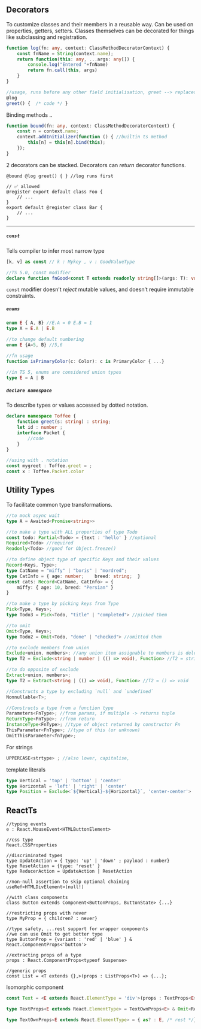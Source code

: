 ## Decorators

To customize classes and their members in a reusable way. Can be used on properties, getters, setters. Classes themselves can be decorated for things like subclassing and registration.

```ts
function log(fn: any, context: ClassMethodDecoratorContext) {
    const fnName = String(context.name);
    return function(this: any, ...args: any[]) {
        console.log("Entered "+fnName)
        return fn.call(this, args)
    }
}

//usage, runs before any other field initialisation, greet --> replaced by return of @log
@log
greet() {  /* code */ }
```

Binding methods ..
```ts
function bound(fn: any, context: ClassMethodDecoratorContext) {
    const n = context.name;
    context.addInitializer(function () { //builtin ts method
        this[n] = this[n].bind(this);
    });
}
```

 2 decorators can be stacked. Decorators can _return_ decorator functions.
```less
@bound @log greet() { } //log runs first
```


```less
// ✅ allowed
@register export default class Foo {
    // ...
}
export default @register class Bar {
    // ...
}
```

---
##### `const`
Tells compiler to infer most narrow type
```ts
[k, v] as const // k : Mykey , v : GoodValueType

//TS 5.0, const modifier
declare function fnGood<const T extends readonly string[]>(args: T): void;
```

`const` modifier doesn’t _reject_ mutable values, and doesn’t require immutable constraints.

##### `enums`
```ts
enum E { A, B} //E.A = 0 E.B = 1
type X = E.A | E.B

//to change default numbering
enum E {A=5, B} //5,6

//fn usage
function isPrimaryColor(c: Color): c is PrimaryColor { ...}

//in TS 5, enums are considered union types
type E = A | B
```

##### `declare namespace`
To describe types or values accessed by dotted notation.
```ts
declare namespace Toffee {
	function greet(s: string) : string;
	let id : number ;
	interface Packet {
		//code
	}
}

//using with . notation
const mygreet : Toffee.greet = ;
const x : Toffee.Packet.color
```

## Utility Types

To facilitate common type transformations.
```ts
//to mock async wait
type A = Awaited<Promise<string>>

//to make a type with ALL properties of type Todo
const todo: Partial<Todo> = {text : 'hello' } //optional
Required<Todo> //required
Readonly<Todo> //good for Object.freeze()

//to define object type of specific Keys and their values
Record<Keys, Type>;
type CatName = "miffy" | "boris" | "mordred"; 
type CatInfo = { age: number;    breed: string;  }  
const cats: Record<CatName, CatInfo> = {    
	miffy: { age: 10, breed: "Persian" }
}

//to make a type by picking keys from Type
Pick<Type, Keys>;
type Todo3 = Pick<Todo, "title" | "completed"> //picked them

//to omit
Omit<Type, Keys>;
type Todo2 = Omit<Todo, "done" | "checked"> //omitted them

//to exclude members from union
Exclude<union, members>; //any union item assignable to members is deleted
type T2 = Exclude<string | number | (() => void), Function> //T2 = string | number

//to do opposite of exclude
Extract<union, members>;
type T2 = Extract<string | (() => void), Function> //T2 = () => void

//Constructs a type by excluding `null` and `undefined`
Nonnullable<T>;

//Constructs a type from a function type
Parameters<FnType>; //from params, if multiple -> returns tuple
ReturnType<FnType>; //from return
InstanceType<FnType>; //type of object returned by constructor Fn
ThisParameter<FnType>; //type of this (or unknown)
OmitThisParameter<fnType>;
```

For strings
```ts
UPPERCASE<strtype> ; //also lower, capitalise,
```

template literals
```ts
type Vertical = 'top' | 'bottom' | 'center'
type Horizontal = 'left' | 'right' | 'center'
type Position = Exclude<`${Vertical}-${Horizontal}`, 'center-center'>
```
## ReactTs

```tsx
//typing events
e : React.MouseEvent<HTMLButtonElement>

//css type
React.CSSProperties

//discriminated types
type UpdateAction = { type: 'up' | 'down' ; payload : number}
type ResetAction = {type: 'reset' }
type ReducerAction = UpdateAction | ResetAction

//non-null assertion to skip optional chaining
useRef<HTMLDivElement>(null!) 

//with class components
class Button extends Component<ButtonProps, ButtonState> {...}

//restricting props with never
type MyProp = { children? : never}

//type safety, ...rest support for wrapper components
//we can use Omit to get better type
type ButtonProp = {variant : 'red' | 'blue' } & React.ComponentProps<'button'>

//extracting props of a type
props : React.ComponentProps<typeof Suspense>

//generic props
const List = <T extends {},>(props : ListProps<T>) => {...};
```

Isomorphic component
```ts
const Text = <E extends React.ElementType = 'div'>(props : TextProps<E>) => {}

type TextProps<E extends React.ElementType> = TextOwnProps<E> & Omit<React.ComponentProps<E>, keyof TextOwnProps<E>>

type TextOwnProps<E extends React.ElementType> = { as? : E, /* rest */}
```

